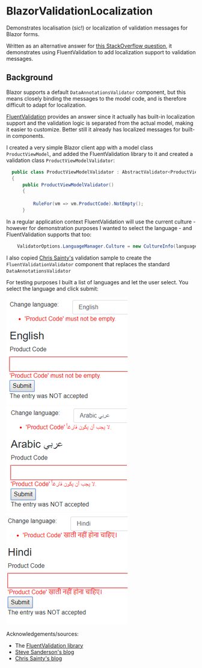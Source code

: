 # BlazorValidationLocalization

Demonstrates localisation (sic!) or localization of validation messages for Blazor forms.

Written as an alternative answer for [this StackOverflow question](https://stackoverflow.com/questions/59033230/how-to-add-viewmodel-localization-to-blazor), 
it demonstrates using FluentValidation to add localization support to validation messages.

## Background 

Blazor supports a default `DataAnnotationsValidator` component, but this means closely binding the messages to the model code, and 
is therefore difficult to adapt for localization. 

[FluentValidation](https://fluentvalidation.net/localization) provides an answer since it actually has built-in localization support
and the validation logic is separated from the actual model, making it easier to customize. Better still it already has localized 
messages for built-in components.

I created a very simple Blazor client app with a model class `ProductViewModel`, and added the FluentValidation library to it and created
a validation class `ProductViewModelValidator`:
```cs
  public class ProductViewModelValidator : AbstractValidator<ProductViewModel>
  {
      public ProductViewModelValidator()
      {

          RuleFor(vm => vm.ProductCode).NotEmpty();
      }
```

In a regular application context FluentValidation will use the current culture - 
however for demonstration purposes I wanted to select the language - and FluentValidation supports that too:
```cs
    ValidatorOptions.LanguageManager.Culture = new CultureInfo(language);
```

I also copied [Chris Sainty's](https://chrissainty.com) validation sample to create the `FluentValidationValidator` 
component that replaces the standard `DataAnnotationsValidator`

For testing purposes I built a list of languages and let the user select. You select the language and click submit:

![English](English.png) ![Arabic](Arabic.png) ![Hindi](Hindi.png)

Acknowledgements/sources:

 - The [FluentValidation library](https://fluentvalidation.net)
 - [Steve Sanderson's blog](https://blog.stevensanderson.com/2019/09/04/blazor-fluentvalidation/)
 - [Chris Sainty's blog](https://chrissainty.com/using-fluentvalidation-for-forms-validation-in-razor-components/)
 
